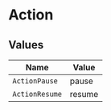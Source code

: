# Action


## Values

| Name           | Value          |
| -------------- | -------------- |
| `ActionPause`  | pause          |
| `ActionResume` | resume         |